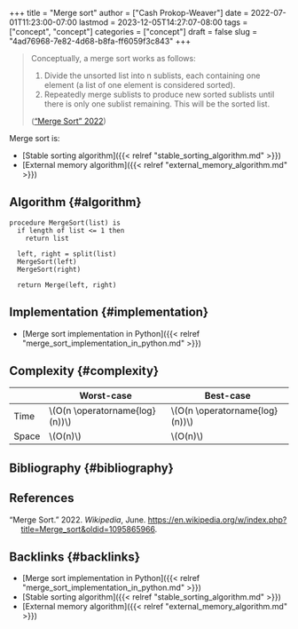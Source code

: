 +++
title = "Merge sort"
author = ["Cash Prokop-Weaver"]
date = 2022-07-01T11:23:00-07:00
lastmod = 2023-12-05T14:27:07-08:00
tags = ["concept", "concept"]
categories = ["concept"]
draft = false
slug = "4ad76968-7e82-4d68-b8fa-ff6059f3c843"
+++

> Conceptually, a merge sort works as follows:
>
> 1.  Divide the unsorted list into n sublists, each containing one element (a list of one element is considered sorted).
> 2.  Repeatedly merge sublists to produce new sorted sublists until there is only one sublist remaining. This will be the sorted list.
>
> (<a href="#citeproc_bib_item_1">“Merge Sort” 2022</a>)

Merge sort is:

-   [Stable sorting algorithm]({{< relref "stable_sorting_algorithm.md" >}})
-   [External memory algorithm]({{< relref "external_memory_algorithm.md" >}})


## Algorithm {#algorithm}

```nil
procedure MergeSort(list) is
  if length of list <= 1 then
    return list

  left, right = split(list)
  MergeSort(left)
  MergeSort(right)

  return Merge(left, right)
```


## Implementation {#implementation}

-   [Merge sort implementation in Python]({{< relref "merge_sort_implementation_in_python.md" >}})


## Complexity {#complexity}

|       | Worst-case                       | Best-case                        |
|-------|----------------------------------|----------------------------------|
| Time  | \\(O(n \operatorname{log}(n))\\) | \\(O(n \operatorname{log}(n))\\) |
| Space | \\(O(n)\\)                       | \\(O(n)\\)                       |


## Bibliography {#bibliography}

## References

<style>.csl-entry{text-indent: -1.5em; margin-left: 1.5em;}</style><div class="csl-bib-body">
  <div class="csl-entry"><a id="citeproc_bib_item_1"></a>“Merge Sort.” 2022. <i>Wikipedia</i>, June. <a href="https://en.wikipedia.org/w/index.php?title=Merge_sort&oldid=1095865966">https://en.wikipedia.org/w/index.php?title=Merge_sort&#38;oldid=1095865966</a>.</div>
</div>


## Backlinks {#backlinks}

-   [Merge sort implementation in Python]({{< relref "merge_sort_implementation_in_python.md" >}})
-   [Stable sorting algorithm]({{< relref "stable_sorting_algorithm.md" >}})
-   [External memory algorithm]({{< relref "external_memory_algorithm.md" >}})
